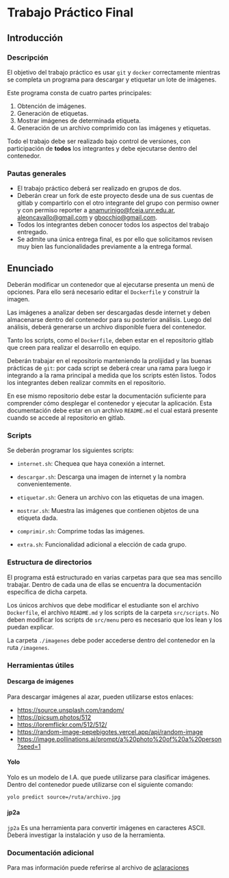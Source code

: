 # Trabajo Práctico Final

## Introducción

### Descripción

El objetivo del trabajo práctico es usar `git` y `docker` correctamente mientras
se completa un programa para descargar y etiquetar un lote de imágenes.

Este programa consta de cuatro partes principales:

1. Obtención de imágenes.
2. Generación de etiquetas.
3. Mostrar imágenes de determinada etiqueta.
4. Generación de un archivo comprimido con las imágenes y etiquetas.

Todo el trabajo debe ser realizado bajo control de versiones, con participación
de **todos** los integrantes y debe ejecutarse dentro del contenedor.

### Pautas generales

* El trabajo práctico deberá ser realizado en grupos de dos.
* Deberán crear un fork de este proyecto desde una de sus cuentas de gitlab y compartirlo con el otro integrante del grupo con permiso owner y con permiso reporter a anamurinigo@fceia.unr.edu.ar,  aleoncavallo@gmail.com y gbocchio@gmail.com. 
* Todos los integrantes deben conocer todos los aspectos del trabajo entregado.
* Se admite una única entrega final, es por ello que solicitamos revisen muy
bien las funcionalidades previamente a la entrega formal.

## Enunciado

Deberán modificar un contenedor que al ejecutarse presenta un menú de opciones.
Para ello será necesario editar el `Dockerfile` y construir la imagen.

Las imágenes a analizar deben ser descargadas desde internet y deben almacenarse
dentro del contenedor para su posterior análisis. Luego del análisis, deberá
generarse un archivo disponible fuera del contenedor.

Tanto los scripts, como el `Dockerfile`, deben estar en el repositorio gitlab
que creen para realizar el desarrollo en equipo.

Deberán trabajar en el repositorio manteniendo la prolijidad y las buenas
prácticas de `git`: por cada script se deberá crear una rama para luego ir
integrando a la rama principal a medida que los scripts estén listos. Todos los
integrantes deben realizar commits en el repositorio.

En ese mismo repositorio debe estar la documentación suficiente para comprender
cómo desplegar el contenedor y ejecutar la aplicación. Esta documentación debe
estar en un archivo `README.md` el cual estará presente cuando se accede al
repositorio en gitlab.

### Scripts

Se deberán programar los siguientes scripts:

* `internet.sh`: Chequea que haya conexión a internet.

* `descargar.sh`: Descarga una imagen de internet y la nombra convenientemente.

* `etiquetar.sh`: Genera un archivo con las etiquetas de una imagen.

* `mostrar.sh`: Muestra las imágenes que contienen objetos de una etiqueta dada.

* `comprimir.sh`: Comprime todas las imágenes.

* `extra.sh`: Funcionalidad adicional a elección de cada grupo.

### Estructura de directorios

El programa está estructurado en varias carpetas para que sea mas sencillo
trabajar. Dentro de cada una de ellas se encuentra la documentación específica
de dicha carpeta.

Los únicos archivos que debe modificar el estudiante son el archivo
`Dockerfile`, el archivo `README.md` y los scripts de la carpeta `src/scripts`.
No deben modificar los scripts de `src/menu` pero es necesario que los lean y
los puedan explicar.

La carpeta `./imagenes` debe poder accederse dentro del contenedor en la ruta
`/imagenes`.

### Herramientas útiles

#### Descarga de imágenes

Para descargar imágenes al azar, pueden utilizarse estos enlaces:
  * https://source.unsplash.com/random/
  * https://picsum.photos/512
  * https://loremflickr.com/512/512/
  * https://random-image-pepebigotes.vercel.app/api/random-image
  * https://image.pollinations.ai/prompt/a%20photo%20of%20a%20person?seed=1

#### Yolo

Yolo es un modelo de I.A. que puede utilizarse para clasificar imágenes. Dentro
del contenedor puede utilizarse con el siguiente comando:
```bash
yolo predict source=/ruta/archivo.jpg
```

#### jp2a
`jp2a` Es una herramienta para convertir imágenes en caracteres ASCII. Deberá
investigar la instalación y uso de la herramienta.

### Documentación adicional
Para mas información puede referirse al archivo de [aclaraciones](aclaraciones.md)

